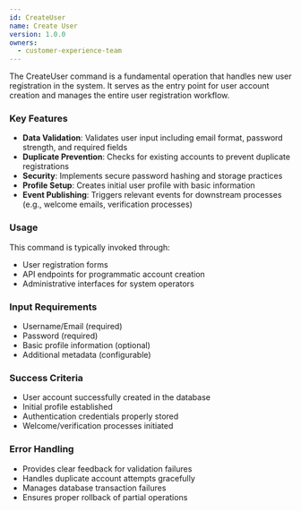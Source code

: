 ```yaml
---
id: CreateUser
name: Create User
version: 1.0.0
owners:
  - customer-experience-team
---
```


The CreateUser command is a fundamental operation that handles new user registration in the system. It serves as the entry point for user account creation and manages the entire user registration workflow.

<NodeGraph />

### Key Features
- **Data Validation**: Validates user input including email format, password strength, and required fields
- **Duplicate Prevention**: Checks for existing accounts to prevent duplicate registrations
- **Security**: Implements secure password hashing and storage practices
- **Profile Setup**: Creates initial user profile with basic information
- **Event Publishing**: Triggers relevant events for downstream processes (e.g., welcome emails, verification processes)

### Usage
This command is typically invoked through:
- User registration forms
- API endpoints for programmatic account creation
- Administrative interfaces for system operators

### Input Requirements
- Username/Email (required)
- Password (required)
- Basic profile information (optional)
- Additional metadata (configurable)

### Success Criteria
- User account successfully created in the database
- Initial profile established
- Authentication credentials properly stored
- Welcome/verification processes initiated

### Error Handling
- Provides clear feedback for validation failures
- Handles duplicate account attempts gracefully
- Manages database transaction failures
- Ensures proper rollback of partial operations
